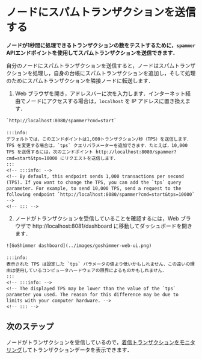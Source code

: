 # ノードにスパムトランザクションを送信する
<!-- # Send spam transactions to your node -->

**ノードが1秒間に処理できるトランザクションの数をテストするために，`spammer` APIエンドポイントを使用してスパムトランザクションを送信できます．**
<!-- **To test how many transactions per second your node can process, you can use a `spammer` API endpoint to send it spam transactions.** -->

自分のノードにスパムトランザクションを送信すると，ノードはスパムトランザクションを処理し，自身の台帳にスパムトランザクションを追加し，そして処理のためにスパムトランザクションを隣接ノードに転送します．
<!-- When you send your node spam transactions, it processes them, adds them to its ledger, and forwards them to its neighbors for processing. -->

1. Web ブラウザを開き，アドレスバーに次を入力します．インターネット経由でノードにアクセスする場合は，`localhost` を IP アドレスに置き換えます．
  <!-- 1. Open a web browser and enter the following into the address bar. If you want to access your node through the Internet, replace `localhost` with your IP address. -->

    `http://localhost:8080/spammer?cmd=start`

    :::info:
    デフォルトでは，このエンドポイントは1,000トランザクション/秒（TPS）を送信します．TPS を変更する場合は，`tps` クエリパラメーターを追加できます．たとえば，10,000 TPS を送信するには，次のエンドポイント http://localhost:8080/spammer?cmd=start&tps=10000 にリクエストを送信します．
    :::
    <!-- :::info: -->
    <!-- By default, this endpoint sends 1,000 transactions per second (TPS). If you want to change the TPS, you can add the `tps` query parameter. For example, to send 10,000 TPS, send a request to the following endpoint `http://localhost:8080/spammer?cmd=start&tps=10000` -->
    <!-- ::: -->

2. ノードがトランザクションを受信していることを確認するには，Web ブラウザで http://localhost:8081/dashboard に移動してダッシュボードを開きます．
  <!-- 2. To check that your node is receiving transactions, open the dashboard by going to `http://localhost:8081/dashboard` in a web browser -->

    ![GoShimmer dashboard](../images/goshimmer-web-ui.png)

    :::info:
    表示された TPS は設定した `tps` パラメータの値より低いかもしれません．この違いの理由は使用しているコンピュータハードウェアの限界によるものかもしれません．
    :::
    <!-- :::info: -->
    <!-- The displayed TPS may be lower than the value of the `tps` parameter you used. The reason for this difference may be due to limits with your computer hardware. -->
    <!-- ::: -->

## 次のステップ
<!-- ## Next steps -->

ノードがトランザクションを受信しているので，[着信トランザクションをモニタリング](../how-to-guides/subscribe-to-events.md)してトランザクションデータを表示できます．
<!-- Now that your node is receiving transactions, you can [monitor it for incoming transaction](../how-to-guides/subscribe-to-events.md) to see the transaction data. -->
